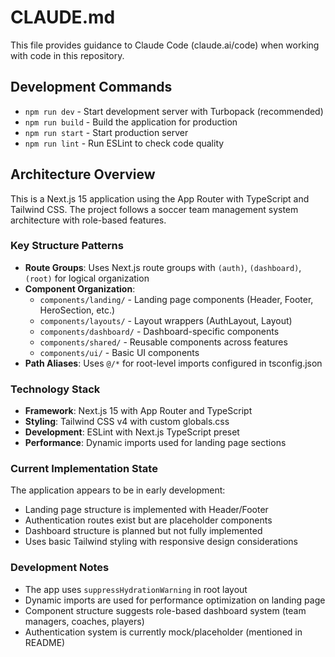 # CLAUDE.md

This file provides guidance to Claude Code (claude.ai/code) when working with code in this repository.

## Development Commands

- `npm run dev` - Start development server with Turbopack (recommended)
- `npm run build` - Build the application for production
- `npm run start` - Start production server
- `npm run lint` - Run ESLint to check code quality

## Architecture Overview

This is a Next.js 15 application using the App Router with TypeScript and Tailwind CSS. The project follows a soccer team management system architecture with role-based features.

### Key Structure Patterns

- **Route Groups**: Uses Next.js route groups with `(auth)`, `(dashboard)`, `(root)` for logical organization
- **Component Organization**: 
  - `components/landing/` - Landing page components (Header, Footer, HeroSection, etc.)
  - `components/layouts/` - Layout wrappers (AuthLayout, Layout)
  - `components/dashboard/` - Dashboard-specific components
  - `components/shared/` - Reusable components across features
  - `components/ui/` - Basic UI components
- **Path Aliases**: Uses `@/*` for root-level imports configured in tsconfig.json

### Technology Stack

- **Framework**: Next.js 15 with App Router and TypeScript
- **Styling**: Tailwind CSS v4 with custom globals.css
- **Development**: ESLint with Next.js TypeScript preset
- **Performance**: Dynamic imports used for landing page sections

### Current Implementation State

The application appears to be in early development:
- Landing page structure is implemented with Header/Footer
- Authentication routes exist but are placeholder components
- Dashboard structure is planned but not fully implemented
- Uses basic Tailwind styling with responsive design considerations

### Development Notes

- The app uses `suppressHydrationWarning` in root layout
- Dynamic imports are used for performance optimization on landing page
- Component structure suggests role-based dashboard system (team managers, coaches, players)
- Authentication system is currently mock/placeholder (mentioned in README)